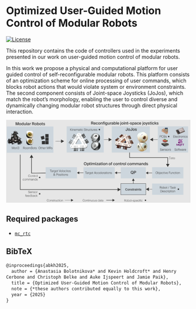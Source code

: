 # Optimized User-Guided Motion Control of Modular Robots

[![License](https://img.shields.io/badge/License-BSD%202--Clause-green.svg)](https://opensource.org/licenses/BSD-2-Clause)

This repository contains the code of controllers used in the experiments presented in our work on user-guided motion control of modular robots.

In this work we propose a physical and computational platform for user guided control of self-reconfigurable modular robots. This platform consists of an optimization scheme for online processing of user commands, which blocks robot actions that would violate system or environment constraints. The second component consists of Joint-space Joysticks (JoJos), which match the robot’s morphology, enabling the user to control diverse and dynamically changing modular robot structures through direct physical interaction.

![jojo](doc/jojo.png "JoJo MR control")

## Required packages

* [`mc_rtc`](https://jrl-umi3218.github.io/mc_rtc/tutorials/introduction/installation-guide.html)


## BibTeX

```
@inproceedings{abkh2025,
  author = {Anastasia Bolotnikova* and Kevin Holdcroft* and Henry Cerbone and Christoph Belke and Auke Ijspeert and Jamie Paik},
  title = {Optimized User-Guided Motion Control of Modular Robots},
  note = {*these authors contributed equally to this work},
  year = {2025}
}
